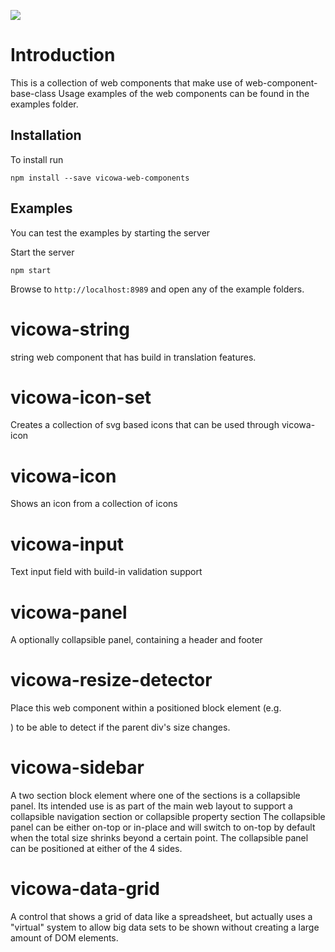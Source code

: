 ![](https://github.com/virtualcodewarrior/vicowa-web-components/workflows/vicowa-web-components-test-and-build/badge.svg)

# Introduction
This is a collection of web components that make use of web-component-base-class
Usage examples of the web components can be found in the examples folder.

## Installation
To install run
```
npm install --save vicowa-web-components
```

## Examples
You can test the examples by starting the server

Start the server
```
npm start
```
Browse to ```http://localhost:8989``` and open any of the example folders.


# vicowa-string
string web component that has build in translation features.

# vicowa-icon-set
Creates a collection of svg based icons that can be used through vicowa-icon

# vicowa-icon
Shows an icon from a collection of icons

# vicowa-input
Text input field with build-in validation support

# vicowa-panel
A optionally collapsible panel, containing a header and footer

# vicowa-resize-detector
Place this web component within a positioned block element (e.g. <div style="position: relative"></div>) to be able to detect if the parent div's
size changes.

# vicowa-sidebar
A two section block element where one of the sections is a collapsible panel. Its intended use is
as part of the main web layout to support a collapsible navigation section or collapsible property section
The collapsible panel can be either on-top or in-place and will switch to on-top by default when
the total size shrinks beyond a certain point. The collapsible panel can be positioned at either of the 4 sides.

# vicowa-data-grid
A control that shows a grid of data like a spreadsheet, but actually uses a "virtual" system to allow
big data sets to be shown without creating a large amount of DOM elements.

